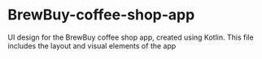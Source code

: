 # BrewBuy-coffee-shop-app
UI design for the BrewBuy coffee shop app, created using Kotlin. This file includes the layout and visual elements of the app

